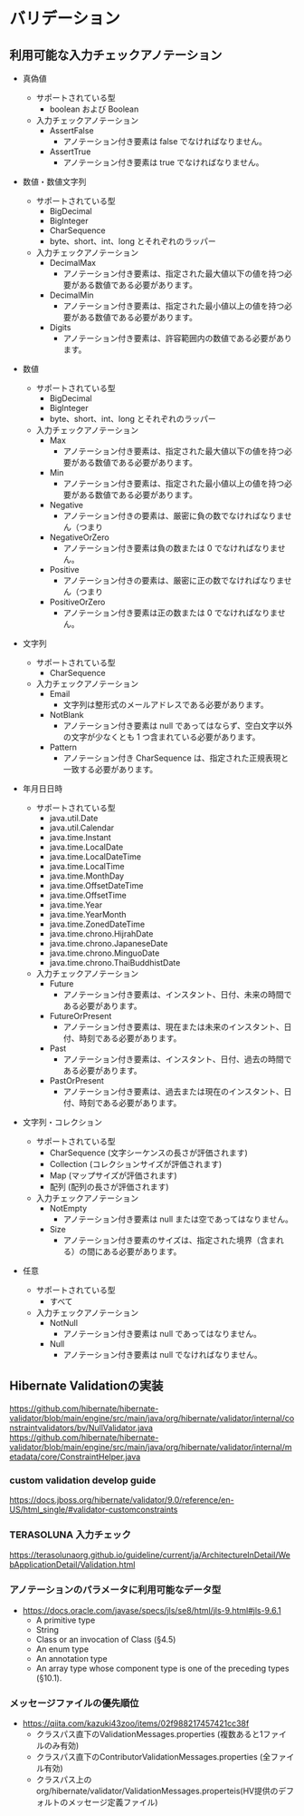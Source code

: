 # バリデーション

## 利用可能な入力チェックアノテーション

- 真偽値
  - サポートされている型
    - boolean および Boolean
  - 入力チェックアノテーション
    - AssertFalse
      - アノテーション付き要素は false でなければなりません。
    - AssertTrue
      - アノテーション付き要素は true でなければなりません。

- 数値・数値文字列
  - サポートされている型
    - BigDecimal
    - BigInteger
    - CharSequence
    - byte、short、int、long とそれぞれのラッパー
  - 入力チェックアノテーション
    - DecimalMax
      - アノテーション付き要素は、指定された最大値以下の値を持つ必要がある数値である必要があります。
    - DecimalMin
      - アノテーション付き要素は、指定された最小値以上の値を持つ必要がある数値である必要があります。
    - Digits
      - アノテーション付き要素は、許容範囲内の数値である必要があります。

- 数値
  - サポートされている型
    - BigDecimal
    - BigInteger
    - byte、short、int、long とそれぞれのラッパー
  - 入力チェックアノテーション
    - Max
      - アノテーション付き要素は、指定された最大値以下の値を持つ必要がある数値である必要があります。
    - Min
      - アノテーション付き要素は、指定された最小値以上の値を持つ必要がある数値である必要があります。
    - Negative
      - アノテーション付きの要素は、厳密に負の数でなければなりません（つまり
    - NegativeOrZero
      - アノテーション付き要素は負の数または 0 でなければなりません。
    - Positive
      - アノテーション付きの要素は、厳密に正の数でなければなりません（つまり
    - PositiveOrZero
      - アノテーション付き要素は正の数または 0 でなければなりません。

- 文字列
  - サポートされている型
    - CharSequence
  - 入力チェックアノテーション
    - Email
      - 文字列は整形式のメールアドレスである必要があります。
    - NotBlank
      - アノテーション付き要素は null であってはならず、空白文字以外の文字が少なくとも 1 つ含まれている必要があります。
    - Pattern
      - アノテーション付き CharSequence は、指定された正規表現と一致する必要があります。

- 年月日日時
  - サポートされている型
    - java.util.Date
    - java.util.Calendar
    - java.time.Instant
    - java.time.LocalDate
    - java.time.LocalDateTime
    - java.time.LocalTime
    - java.time.MonthDay
    - java.time.OffsetDateTime
    - java.time.OffsetTime
    - java.time.Year
    - java.time.YearMonth
    - java.time.ZonedDateTime
    - java.time.chrono.HijrahDate
    - java.time.chrono.JapaneseDate
    - java.time.chrono.MinguoDate
    - java.time.chrono.ThaiBuddhistDate
  - 入力チェックアノテーション
    - Future
      - アノテーション付き要素は、インスタント、日付、未来の時間である必要があります。
    - FutureOrPresent
      - アノテーション付き要素は、現在または未来のインスタント、日付、時刻である必要があります。
    - Past
      - アノテーション付き要素は、インスタント、日付、過去の時間である必要があります。
    - PastOrPresent
      - アノテーション付き要素は、過去または現在のインスタント、日付、時刻である必要があります。

- 文字列・コレクション
  - サポートされている型
    - CharSequence (文字シーケンスの長さが評価されます)
    - Collection (コレクションサイズが評価されます)
    - Map (マップサイズが評価されます)
    - 配列 (配列の長さが評価されます)
  - 入力チェックアノテーション
    - NotEmpty
      - アノテーション付き要素は null または空であってはなりません。
    - Size
      - アノテーション付き要素のサイズは、指定された境界（含まれる）の間にある必要があります。

- 任意
  - サポートされている型
    - すべて
  - 入力チェックアノテーション
    - NotNull
      - アノテーション付き要素は null であってはなりません。
    - Null
      - アノテーション付き要素は null でなければなりません。

## Hibernate Validationの実装

https://github.com/hibernate/hibernate-validator/blob/main/engine/src/main/java/org/hibernate/validator/internal/constraintvalidators/bv/NullValidator.java
https://github.com/hibernate/hibernate-validator/blob/main/engine/src/main/java/org/hibernate/validator/internal/metadata/core/ConstraintHelper.java

### custom validation develop guide

https://docs.jboss.org/hibernate/validator/9.0/reference/en-US/html_single/#validator-customconstraints

### TERASOLUNA 入力チェック

https://terasolunaorg.github.io/guideline/current/ja/ArchitectureInDetail/WebApplicationDetail/Validation.html

### アノテーションのパラメータに利用可能なデータ型

- https://docs.oracle.com/javase/specs/jls/se8/html/jls-9.html#jls-9.6.1
  - A primitive type
  - String
  - Class or an invocation of Class (§4.5)
  - An enum type
  - An annotation type
  - An array type whose component type is one of the preceding types (§10.1).

### メッセージファイルの優先順位

- https://qiita.com/kazuki43zoo/items/02f988217457421cc38f
  - クラスパス直下のValidationMessages.properties (複数あると1ファイルのみ有効)
  - クラスパス直下のContributorValidationMessages.properties (全ファイル有効)
  - クラスパス上のorg/hibernate/validator/ValidationMessages.properteis(HV提供のデフォルトのメッセージ定義ファイル)
